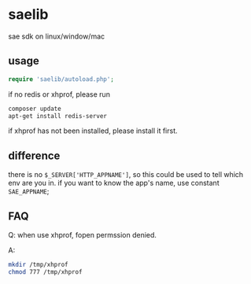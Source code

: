 saelib
======

sae sdk on linux/window/mac

usage
------

```php
require 'saelib/autoload.php';
```

if no redis or xhprof, please run

```bash
composer update
apt-get install redis-server
```

if xhprof has not been installed, please install it first.

difference
-----------

there is no `$_SERVER['HTTP_APPNAME']`, so this could be used to tell which env are you in.
if you want to know the app's name, use constant `SAE_APPNAME`;

FAQ
------

Q: when use xhprof, fopen permssion denied.

A: 
```bash
mkdir /tmp/xhprof
chmod 777 /tmp/xhprof
```
